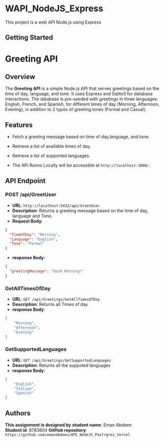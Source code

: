 
# WAPI_NodeJS_Express

This project is a web API Node.js using Express

## Getting Started

# Greeting API

## Overview

The **Greeting API** is a simple Node.js API that serves greetings based on the time of day, language, and tone. It uses Express and Sqlite3 for database interactions. The database is pre-seeded with greetings in three languages: English, French, and Spanish, for different times of day (Morning, Afternoon, Evening), in addition to 2 types of greeting tones (Formal and Casual).

## Features

- Fetch a greeting message based on time of day,language, and tone.
- Retrieve a list of available times of day.
- Retrieve a list of supported languages.

- The API Runns Locally will be accessible at `http://localhost:3000/`.

## API Endpoint

### POST **/api/GreetUser**

- **URL**: `http://localhost:5432/api/GreetUser`
- **Description**: Returns a greeting message based on the time of day, language and Tone.
- **Request Body**:

```json
{
  "TimeOfDay": "Morning",
  "Language": "English",
  "Tone": "Formal"
}
```

- **response Body**:

```json
{
  "greetingMessage": "Good Morning!"
}
```

### **GetAllTimesOfDay**

- **URL**: `GET /api/Greetings/GetAllTimesOfDay`
- **Description**: Returns all Times of day
- **response Body**:

```json
[
    "Morning",
    "Afternoon",
    "Evening"
]
```

### **GetSupportedLanguages**

- **URL**: `GET /api/Greetings/GetSupportedLanguages`
- **Description**: Returns all the suppoted languages
- **response Body**:

```json
[
    "English",
    "Italian",
    "Spanish"
]
```

## Authors

**This assignment is designed by**
**student name**: Eman Abdeen  
**Student id**: 8783804
**GitHub repository**: `https://github.com/emanabdeen/API_NodeJS_Postrgres_Vercel`

